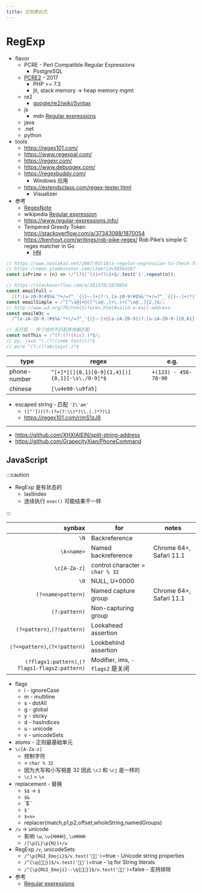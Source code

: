 ```yaml
---
title: 正则表达式
---
```


# RegExp

- flavor
  - PCRE - Perl Compatible Regular Expressions
    - PostgreSQL
  - [PCRE2] - 2017
    - PHP >= 7.3
    - jit, stack memory -> heap memory mgmt
  - re2
    - [google/re2/wiki/Syntax](https://github.com/google/re2/wiki/Syntax)
  - js
    - mdn [Regular expressions](https://developer.mozilla.org/en-US/docs/Web/JavaScript/Guide/Regular_Expressions)
  - java
  - .net
  - python
- tools
  - https://regex101.com/
  - https://www.regexpal.com/
  - https://regexr.com/
  - https://www.debuggex.com/
  - https://regexbuddy.com/
    - Windows 应用
  - https://extendsclass.com/regex-tester.html
    - Visualizer
- 参考
  - [RegexNote](https://wener.me/story/regex-note)
  - wikipedia [Regular expression](https://en.wikipedia.org/wiki/Regular_expression)
  - https://www.regular-expressions.info/
  - Tempered Greedy Token
    https://stackoverflow.com/a/37343088/1870054
  - https://benhoyt.com/writings/rob-pike-regex/
    Rob Pike’s simple C regex matcher in Go
    - [HN](https://news.ycombinator.com/item?id=32434412)

[pcre2]: https://github.com/PhilipHazel/pcre2

```js
// https://www.noulakaz.net/2007/03/18/a-regular-expression-to-check-for-prime-numbers/
// https://news.ycombinator.com/item?id=30564287
const isPrime = (n) => !/^1?$|^(11+?)\1+$/.test('1'.repeat(n));
```

```js
// https://stackoverflow.com/a/201378/1870054
const emailFull =
  /(?:[a-z0-9!#$%&'*+/=?^_`{|}~-]+(?:\.[a-z0-9!#$%&'*+/=?^_`{|}~-]+)*|"(?:[\x01-\x08\x0b\x0c\x0e-\x1f\x21\x23-\x5b\x5d-\x7f]|\\[\x01-\x09\x0b\x0c\x0e-\x7f])*")@(?:(?:[a-z0-9](?:[a-z0-9-]*[a-z0-9])?\.)+[a-z0-9](?:[a-z0-9-]*[a-z0-9])?|\[(?:(?:(2(5[0-5]|[0-4][0-9])|1[0-9][0-9]|[1-9]?[0-9]))\.){3}(?:(2(5[0-5]|[0-4][0-9])|1[0-9][0-9]|[1-9]?[0-9])|[a-z0-9-]*[a-z0-9]:(?:[\x01-\x08\x0b\x0c\x0e-\x1f\x21-\x5a\x53-\x7f]|\\[\x01-\x09\x0b\x0c\x0e-\x7f])+)\])/;
const emailSimple = /^[^\s@]+@([^\s@.,]+\.)+[^\s@.,]{2,}$/;
// http://www.w3.org/TR/html5/forms.html#valid-e-mail-address
const emailW3c =
  /^[a-zA-Z0-9.!#$%&'*+\/=?^_`{|}~-]+@[a-zA-Z0-9](?:[a-zA-Z0-9-]{0,61}[a-zA-Z0-9])?(?:\.[a-zA-Z0-9](?:[a-zA-Z0-9-]{0,61}[a-zA-Z0-9])?)*$/;
```

```js
// 反匹配 - 除了给的不匹配其他都匹配
const notThis = /^(?:(?!this).)*$/;
// py, java ^(.(?!(some text)))*$
// pcre ^(?:(?!abc|xyz).)*$
```

| type         | regex                                          | e.g.                 |
| ------------ | ---------------------------------------------- | -------------------- |
| phone-number | `^[+]*[(]{0,1}[0-9]{1,4}[)]{0,1}[-\s\./0-9]*$` | `+(123) - 456-78-90` |
| chinese      | `[\u4e00-\u9fa5]`                              |

- escaped string - 匹配 `'I\'am'`
  - `(["'])((?:(?=(?:\\)*)\\.|.)*?)\1`
  - https://regex101.com/r/mS1zJ8

---

- https://github.com/XHXIAIEIN/split-string-address
- https://github.com/GrapecityXian/PhoneCommand

## JavaScript

:::caution

- RegExp 是有状态的
  - lastIndex
  - 连续执行 `exec()` 可能结果不一样

:::

|                                         synbax | for                             | notes                   |
| ---------------------------------------------: | ------------------------------- | ----------------------- |
|                                           `\N` | Backreference                   |
|                                     `\k<name>` | Named backreference             | Chrome 64+, Safari 11.1 |
|                                   `\c[A-Za-z]` | control character = `char % 32` |
|                                           `\0` | NULL, U+0000                    |
|                             `(?<name>pattern)` | Named capture group             | Chrome 64+, Safari 11.1 |
|                                  `(?:pattern)` | Non-capturing group             |
|                    `(?=pattern)`,`(?!pattern)` | Lookahead assertion             |
|                  `(?<=pattern)`,`(?<!pattern)` | Lookbehind assertion            |
| `(?flags1:pattern)`,`(?flags1-flags2:pattern)` | Modifier, ims, `-flags2` 是关闭 |

- flags
  - i - ignoreCase
  - m - multiline
  - s - dotAll
  - g - global
  - y - sticky
  - d - hasIndices
  - u - unicode
  - v - unicodeSets
- atoms - 正则最基础单元
- `\c[A-Za-z]`
  - 控制字符
  - = `char % 32`
  - 因为大写和小写相差 32 因此 `\cJ` 和 `\cj` 是一样的
  - `\cJ` = `\n`
- replacement - 替换
  - `$$` -> `$`
  - `$&`
  - `$\``
  - `$'`
  - `$<n>`
  - replacer(match,p1,p2,offset,wholeString,namedGroups)
- `/u` -> unicode
  - 影响 `\w`, `\u{HHHH}`, `\uHHHH`
  - `/[\p{L}\p{N}]+/u`
- RegExp `/v`, unicodeSets
  - `/^\p{RGI_Emoji}$/v.test('😵‍💫')`=true - Unicode string properties
  - `/^[\q{😵‍💫}]$/v.test('😵‍💫')`=true - \q for String literals
  - `/^[\p{RGI_Emoji}--\q{😵‍💫}]$/v.test('😵‍💫')`=false - 支持排除
- 参考
  - [Regular expressions](https://developer.mozilla.org/en-US/docs/Web/JavaScript/Reference/Regular_expressions)
